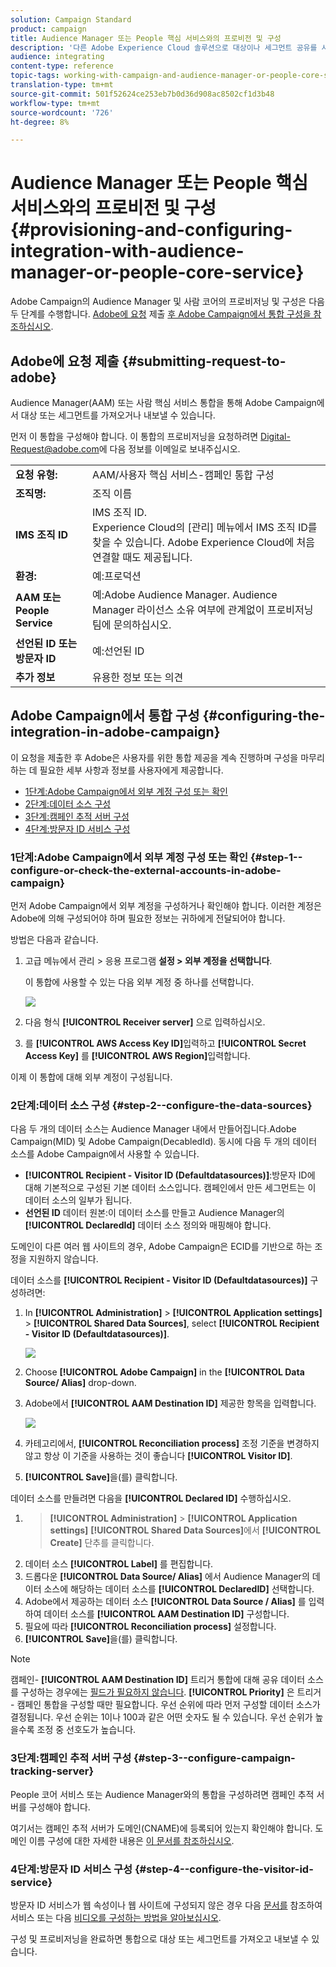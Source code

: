 ```yaml
---
solution: Campaign Standard
product: campaign
title: Audience Manager 또는 People 핵심 서비스와의 프로비전 및 구성
description: '다른 Adobe Experience Cloud 솔루션으로 대상이나 세그먼트 공유를 시작하기 위해 Audience Manager/사용자 핵심 서비스 통합을 구성하는 방법을 알아봅니다. '
audience: integrating
content-type: reference
topic-tags: working-with-campaign-and-audience-manager-or-people-core-service
translation-type: tm+mt
source-git-commit: 501f52624ce253eb7b0d36d908ac8502cf1d3b48
workflow-type: tm+mt
source-wordcount: '726'
ht-degree: 8%

---
```



# Audience Manager 또는 People 핵심 서비스와의 프로비전 및 구성{#provisioning-and-configuring-integration-with-audience-manager-or-people-core-service}

Adobe Campaign의 Audience Manager 및 사람 코어의 프로비저닝 및 구성은 다음 두 단계를 수행합니다. [Adobe에 요청](#submitting-request-to-adobe) 제출 [후 Adobe Campaign에서 통합 구성을 참조하십시오](#configuring-the-integration-in-adobe-campaign).

## Adobe에 요청 제출 {#submitting-request-to-adobe}

Audience Manager(AAM) 또는 사람 핵심 서비스 통합을 통해 Adobe Campaign에서 대상 또는 세그먼트를 가져오거나 내보낼 수 있습니다.

먼저 이 통합을 구성해야 합니다. 이 통합의 프로비저닝을 요청하려면 [Digital-Request@adobe.com](mailto:Digital-Request@adobe.com)에 다음 정보를 이메일로 보내주십시오.

<table> 
 <tbody> 
  <tr> 
   <td> <strong>요청 유형:</strong><br /> </td> 
   <td> AAM/사용자 핵심 서비스-캠페인 통합 구성 </td> 
  </tr> 
  <tr> 
   <td> <strong>조직명:</strong><br /> </td> 
   <td> 조직 이름 </td> 
  </tr> 
  <tr> 
   <td> <strong>IMS 조직 ID</strong><br /> </td> 
   <td> IMS 조직 ID. <br> Experience Cloud의 [관리] 메뉴에서 IMS 조직 ID를 찾을 수 있습니다. Adobe Experience Cloud에 처음 연결할 때도 제공됩니다. </td> 
  </tr> 
  <tr> 
   <td> <strong>환경:</strong><br /> </td> 
   <td> 예:프로덕션 </td> 
  </tr> 
  <tr> 
   <td> <strong>AAM 또는 People Service</strong><br /> </td> 
   <td> 예:Adobe Audience Manager. Audience Manager 라이선스 소유 여부에 관계없이 프로비저닝 팀에 문의하십시오.</td> 
  </tr> 
  <tr> 
   <td> <strong>선언된 ID 또는 방문자 ID</strong><br /> </td> 
   <td> 예:선언된 ID </td> 
  </tr> 
  <tr> 
   <td> <strong>추가 정보</strong><br /> </td> 
   <td> 유용한 정보 또는 의견 </td> 
  </tr> 
 </tbody> 
</table>

## Adobe Campaign에서 통합 구성 {#configuring-the-integration-in-adobe-campaign}

이 요청을 제출한 후 Adobe은 사용자를 위한 통합 제공을 계속 진행하며 구성을 마무리하는 데 필요한 세부 사항과 정보를 사용자에게 제공합니다.

* [1단계:Adobe Campaign에서 외부 계정 구성 또는 확인](#step-1--configure-or-check-the-external-accounts-in-adobe-campaign)
* [2단계:데이터 소스 구성](#step-2--configure-the-data-sources)
* [3단계:캠페인 추적 서버 구성](#step-3--configure-campaign-tracking-server)
* [4단계:방문자 ID 서비스 구성](#step-4--configure-the-visitor-id-service)

### 1단계:Adobe Campaign에서 외부 계정 구성 또는 확인 {#step-1--configure-or-check-the-external-accounts-in-adobe-campaign}

먼저 Adobe Campaign에서 외부 계정을 구성하거나 확인해야 합니다. 이러한 계정은 Adobe에 의해 구성되어야 하며 필요한 정보는 귀하에게 전달되어야 합니다.

방법은 다음과 같습니다.

1. 고급 메뉴에서 관리 > 응용 프로그램 **설정 > 외부 계정을 선택합니다**.

   이 통합에 사용할 수 있는 다음 외부 계정 중 하나를 선택합니다.

   ![](assets/integration_aam_1.png)

1. 다음 형식 **[!UICONTROL Receiver server]** 으로 입력하십시오.
1. 를 **[!UICONTROL AWS Access Key ID]**&#x200B;입력하고 **[!UICONTROL Secret Access Key]** 를 **[!UICONTROL AWS Region]**&#x200B;입력합니다.

이제 이 통합에 대해 외부 계정이 구성됩니다.

### 2단계:데이터 소스 구성 {#step-2--configure-the-data-sources}

다음 두 개의 데이터 소스는 Audience Manager 내에서 만들어집니다.Adobe Campaign(MID) 및 Adobe Campaign(DecabledId). 동시에 다음 두 개의 데이터 소스를 Adobe Campaign에서 사용할 수 있습니다.

* **[!UICONTROL Recipient - Visitor ID (Defaultdatasources)]**:방문자 ID에 대해 기본적으로 구성된 기본 데이터 소스입니다. 캠페인에서 만든 세그먼트는 이 데이터 소스의 일부가 됩니다.
* **선언된 ID** 데이터 원본:이 데이터 소스를 만들고 Audience Manager의 **[!UICONTROL DeclaredId]** 데이터 소스 정의와 매핑해야 합니다.

도메인이 다른 여러 웹 사이트의 경우, Adobe Campaign은 ECID를 기반으로 하는 조정을 지원하지 않습니다.

데이터 소스를 **[!UICONTROL Recipient - Visitor ID (Defaultdatasources)]** 구성하려면:

1. In **[!UICONTROL Administration]** > **[!UICONTROL Application settings]** > **[!UICONTROL Shared Data Sources]**, select **[!UICONTROL Recipient - Visitor ID (Defaultdatasources)]**.

   ![](assets/integration_aam_2.png)

1. Choose **[!UICONTROL Adobe Campaign]** in the **[!UICONTROL Data Source/ Alias]** drop-down.
1. Adobe에서 **[!UICONTROL AAM Destination ID]** 제공한 항목을 입력합니다.

   ![](assets/integration_aam_3.png)

1. 카테고리에서, **[!UICONTROL Reconciliation process]** 조정 기준을 변경하지 않고 항상 이 기준을 사용하는 것이 좋습니다 **[!UICONTROL Visitor ID]**.
1. **[!UICONTROL Save]**&#x200B;을(를) 클릭합니다.

데이터 소스를 만들려면 다음을 **[!UICONTROL Declared ID]** 수행하십시오.

1. > **[!UICONTROL Administration]** > **[!UICONTROL Application settings]** **[!UICONTROL Shared Data Sources]**&#x200B;에서 **[!UICONTROL Create]** 단추를 클릭합니다.
1. 데이터 소스 **[!UICONTROL Label]** 를 편집합니다.
1. 드롭다운 **[!UICONTROL Data Source/ Alias]** 에서 Audience Manager의 데이터 소스에 해당하는 데이터 소스를 **[!UICONTROL DeclaredID]** 선택합니다.
1. Adobe에서 제공하는 데이터 소스 **[!UICONTROL Data Source / Alias]** 를 입력하여 데이터 소스를 **[!UICONTROL AAM Destination ID]** 구성합니다.
1. 필요에 따라 **[!UICONTROL Reconciliation process]** 설정합니다.
1. **[!UICONTROL Save]**&#x200B;을(를) 클릭합니다.

>[!NOTE]
>
>캠페인- **[!UICONTROL AAM Destination ID]** 트리거 통합에 대해 공유 데이터 소스를 구성하는 경우에는 [필드가 필요하지 않습니다](../../integrating/using/configuring-triggers-in-experience-cloud.md). **[!UICONTROL Priority]** 은 트리거 - 캠페인 통합을 구성할 때만 필요합니다. 우선 순위에 따라 먼저 구성할 데이터 소스가 결정됩니다. 우선 순위는 1이나 100과 같은 어떤 숫자도 될 수 있습니다. 우선 순위가 높을수록 조정 중 선호도가 높습니다.

### 3단계:캠페인 추적 서버 구성 {#step-3--configure-campaign-tracking-server}

People 코어 서비스 또는 Audience Manager와의 통합을 구성하려면 캠페인 추적 서버를 구성해야 합니다.

여기서는 캠페인 추적 서버가 도메인(CNAME)에 등록되어 있는지 확인해야 합니다. 도메인 이름 구성에 대한 자세한 내용은 [이 문서를 참조하십시오](https://docs.campaign.adobe.com/doc/AC/en/technicalResources/Technotes/AdobeCampaign_Deliverability_Sub_Domain_Delegation.pdf).

### 4단계:방문자 ID 서비스 구성 {#step-4--configure-the-visitor-id-service}

방문자 ID 서비스가 웹 속성이나 웹 사이트에 구성되지 않은 경우 다음 [문서를](https://docs.adobe.com/content/help/en/id-service/using/implementation/setup-aam-analytics.html) 참조하여 서비스 또는 다음 [비디오를 구성하는 방법을 알아보십시오](https://helpx.adobe.com/marketing-cloud/how-to/email-marketing.html#step-two).

구성 및 프로비저닝을 완료하면 통합으로 대상 또는 세그먼트를 가져오고 내보낼 수 있습니다.
